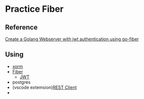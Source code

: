 # Practice Fiber
## Reference
[Create a Golang Webserver with jwt authentication using go-fiber](https://www.youtube.com/watch?v=w_s0fueE_Tw)
## Using
- [xorm](https://gitea.com/xorm/xorm)
- [Fiber](https://github.com/gofiber/fiber)
  - [JWT](https://github.com/gofiber/jwt)
- postgres
- (vscode extemsion)[REST Client](https://marketplace.visualstudio.com/items?itemName=humao.rest-client)
- 